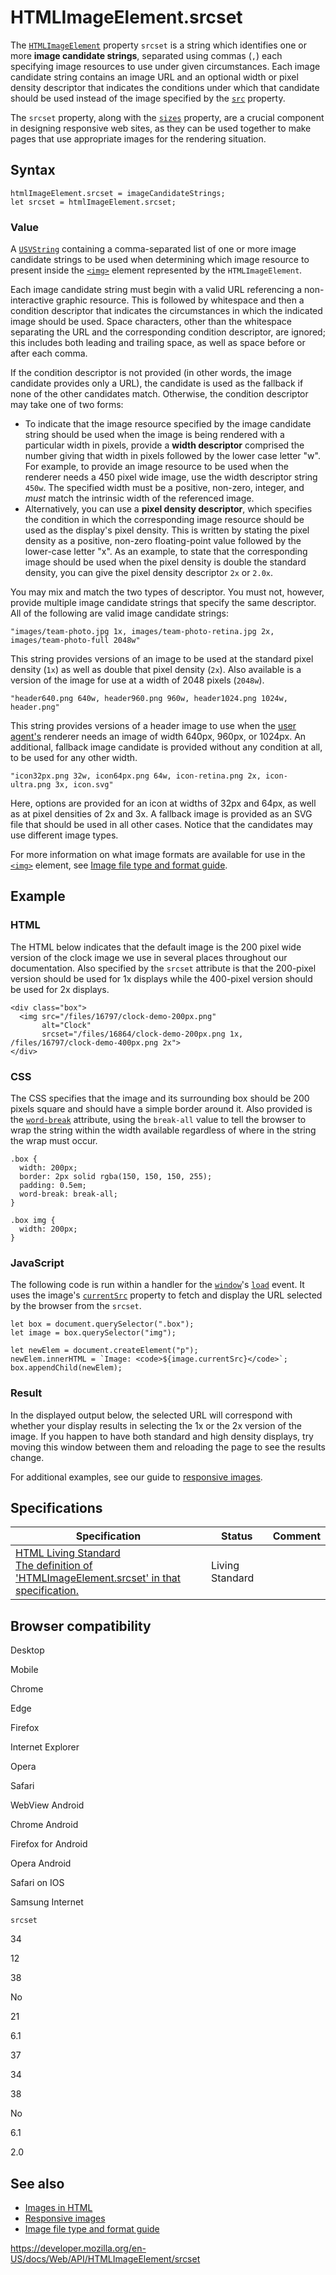 # HTMLImageElement.srcset

The [`HTMLImageElement`](../htmlimageelement) property `srcset` is a string which identifies one or more **image candidate strings**, separated using commas (`,`) each specifying image resources to use under given circumstances. Each image candidate string contains an image URL and an optional width or pixel density descriptor that indicates the conditions under which that candidate should be used instead of the image specified by the [`src`](src) property.

The `srcset` property, along with the [`sizes`](sizes) property, are a crucial component in designing responsive web sites, as they can be used together to make pages that use appropriate images for the rendering situation.

## Syntax

    htmlImageElement.srcset = imageCandidateStrings;
    let srcset = htmlImageElement.srcset;

### Value

A [`USVString`](../usvstring) containing a comma-separated list of one or more image candidate strings to be used when determining which image resource to present inside the [`<img>`](https://developer.mozilla.org/en-US/docs/Web/HTML/Element/img) element represented by the `HTMLImageElement`_._

Each image candidate string must begin with a valid URL referencing a non-interactive graphic resource. This is followed by whitespace and then a condition descriptor that indicates the circumstances in which the indicated image should be used. Space characters, other than the whitespace separating the URL and the corresponding condition descriptor, are ignored; this includes both leading and trailing space, as well as space before or after each comma.

If the condition descriptor is not provided (in other words, the image candidate provides only a URL), the candidate is used as the fallback if none of the other candidates match. Otherwise, the condition descriptor may take one of two forms:

- To indicate that the image resource specified by the image candidate string should be used when the image is being rendered with a particular width in pixels, provide a **width descriptor** comprised the number giving that width in pixels followed by the lower case letter "w". For example, to provide an image resource to be used when the renderer needs a 450 pixel wide image, use the width descriptor string `450w`. The specified width must be a positive, non-zero, integer, and _must_ match the intrinsic width of the referenced image.
- Alternatively, you can use a **pixel density descriptor**, which specifies the condition in which the corresponding image resource should be used as the display's pixel density. This is written by stating the pixel density as a positive, non-zero floating-point value followed by the lower-case letter "x". As an example, to state that the corresponding image should be used when the pixel density is double the standard density, you can give the pixel density descriptor `2x` or `2.0x`.

You may mix and match the two types of descriptor. You must not, however, provide multiple image candidate strings that specify the same descriptor. All of the following are valid image candidate strings:

    "images/team-photo.jpg 1x, images/team-photo-retina.jpg 2x, images/team-photo-full 2048w"

This string provides versions of an image to be used at the standard pixel density (`1x`) as well as double that pixel density (`2x`). Also available is a version of the image for use at a width of 2048 pixels (`2048w`).

    "header640.png 640w, header960.png 960w, header1024.png 1024w, header.png"

This string provides versions of a header image to use when the [user agent's](https://developer.mozilla.org/en-US/docs/Glossary/User_agent) renderer needs an image of width 640px, 960px, or 1024px. An additional, fallback image candidate is provided without any condition at all, to be used for any other width.

    "icon32px.png 32w, icon64px.png 64w, icon-retina.png 2x, icon-ultra.png 3x, icon.svg"

Here, options are provided for an icon at widths of 32px and 64px, as well as at pixel densities of 2x and 3x. A fallback image is provided as an SVG file that should be used in all other cases. Notice that the candidates may use different image types.

For more information on what image formats are available for use in the [`<img>`](https://developer.mozilla.org/en-US/docs/Web/HTML/Element/img) element, see [Image file type and format guide](https://developer.mozilla.org/en-US/docs/Web/Media/Formats/Image_types).

## Example

### HTML

The HTML below indicates that the default image is the 200 pixel wide version of the clock image we use in several places throughout our documentation. Also specified by the `srcset` attribute is that the 200-pixel version should be used for 1x displays while the 400-pixel version should be used for 2x displays.

    <div class="box">
      <img src="/files/16797/clock-demo-200px.png"
           alt="Clock"
           srcset="/files/16864/clock-demo-200px.png 1x, /files/16797/clock-demo-400px.png 2x">
    </div>

### CSS

The CSS specifies that the image and its surrounding box should be 200 pixels square and should have a simple border around it. Also provided is the [`word-break`](https://developer.mozilla.org/en-US/docs/Web/CSS/word-break) attribute, using the `break-all` value to tell the browser to wrap the string within the width available regardless of where in the string the wrap must occur.

    .box {
      width: 200px;
      border: 2px solid rgba(150, 150, 150, 255);
      padding: 0.5em;
      word-break: break-all;
    }

    .box img {
      width: 200px;
    }

### JavaScript

The following code is run within a handler for the [`window`](../window)'s [`load`](../window/load_event) event. It uses the image's [`currentSrc`](currentsrc) property to fetch and display the URL selected by the browser from the `srcset`.

    let box = document.querySelector(".box");
    let image = box.querySelector("img");

    let newElem = document.createElement("p");
    newElem.innerHTML = `Image: <code>${image.currentSrc}</code>`;
    box.appendChild(newElem);

### Result

In the displayed output below, the selected URL will correspond with whether your display results in selecting the 1x or the 2x version of the image. If you happen to have both standard and high density displays, try moving this window between them and reloading the page to see the results change.

For additional examples, see our guide to [responsive images](https://developer.mozilla.org/en-US/docs/Learn/HTML/Multimedia_and_embedding/Responsive_images).

## Specifications

<table><thead><tr class="header"><th>Specification</th><th>Status</th><th>Comment</th></tr></thead><tbody><tr class="odd"><td><a href="https://html.spec.whatwg.org/multipage/#dom-img-srcset">HTML Living Standard<br />
<span class="small">The definition of 'HTMLImageElement.srcset' in that specification.</span></a></td><td><span class="spec-living">Living Standard</span></td><td></td></tr></tbody></table>

## Browser compatibility

Desktop

Mobile

Chrome

Edge

Firefox

Internet Explorer

Opera

Safari

WebView Android

Chrome Android

Firefox for Android

Opera Android

Safari on IOS

Samsung Internet

`srcset`

34

12

38

No

21

6.1

37

34

38

No

6.1

2.0

## See also

- [Images in HTML](https://developer.mozilla.org/en-US/docs/Learn/HTML/Multimedia_and_embedding/Images_in_HTML)
- [Responsive images](https://developer.mozilla.org/en-US/docs/Learn/HTML/Multimedia_and_embedding/Responsive_images)
- [Image file type and format guide](https://developer.mozilla.org/en-US/docs/Web/Media/Formats/Image_types)

<a href="https://developer.mozilla.org/en-US/docs/Web/API/HTMLImageElement/srcset" class="_attribution-link">https://developer.mozilla.org/en-US/docs/Web/API/HTMLImageElement/srcset</a>

